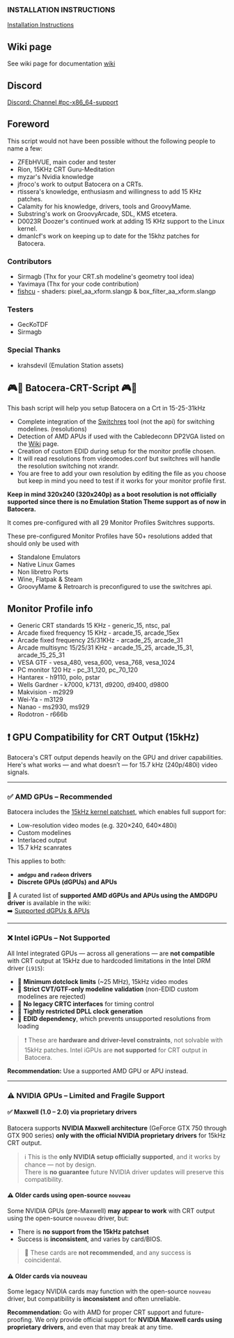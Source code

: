 ### INSTALLATION INSTRUCTIONS 

[Installation Instructions](https://github.com/ZFEbHVUE/Batocera-CRT-Script/blob/main/HowTo_Wired_Or_Wireless_Connection.md)

## Wiki page

See wiki page for documentation [wiki](https://github.com/ZFEbHVUE/Batocera-CRT-Script/wiki)

## Discord
[Discord: Channel #pc-x86_64-support](https://discord.com/invite/JXhfRTr)

## Foreword

This script would not have been possible without the following people to name a few:
 - ZFEbHVUE, main coder and tester
 - Rion, 15KHz CRT Guru-Meditation
 - myzar's Nvidia knowledge
 - jfroco's work to output Batocera on a CRTs.
 - rtissera's knowledge, enthusiasm and willingness to add 15 KHz patches.
 - Calamity for his knowledge, drivers, tools and GroovyMame.
 - Substring's work on GroovyArcade, SDL, KMS etcetera.
 - D0023R Doozer's continued work at adding 15 KHz support to the Linux kernel.
 - dmanlcf's work on keeping up to date for the 15khz patches for Batocera.

### Contributors 
 - Sirmagb  (Thx for your CRT.sh modeline's geometry tool idea)    
 - Yavimaya (Thx for your code contribution)
 - [fishcu](https://github.com/fishcu) - shaders: pixel_aa_xform.slangp & box_filter_aa_xform.slangp

### Testers 
 - GecKoTDF
 - Sirmagb

### Special Thanks
- krahsdevil (Emulation Station assets) 
 
## :video_game::penguin: Batocera-CRT-Script :video_game::penguin:

This bash script will help you setup Batocera on a Crt in 15-25-31kHz
 
 - Complete integration of the [Switchres](https://github.com/antonioginer/switchres/blob/master/README.md) tool (not the api) for switching modelines. (resolutions)
 - Detection of AMD APUs if used with the Cabledeconn DP2VGA listed on the [Wiki](https://wiki.batocera.org/batocera-and-crt#displayport_to_vga_dac) page.
 - Creation of custom EDID during setup for the monitor profile chosen.
 - It will read resolutions from videomodes.conf but switchres will handle the resolution switching not xrandr. 
 - You are free to add your own resolution by editing the file as you choose but keep in mind you need to test if it works for your monitor profile first. 
 
**Keep in mind 320x240 (320x240p) as a boot resolution is not officially supported since there is no Emulation Station Theme support as of now in Batocera.**

It comes pre-configured with all 29 Monitor Profiles Switchres supports.

These pre-configured Monitor Profiles have 50+ resolutions added that should only be used with

 - Standalone Emulators
 - Native Linux Games
 - Non libretro Ports
 - Wine, Flatpak & Steam
 - GroovyMame & Retroarch is preconfigured to use the switchres api.

## Monitor Profile info

 - Generic CRT standards 15 KHz - generic_15, ntsc, pal
 - Arcade fixed frequency 15 KHz - arcade_15, arcade_15ex
 - Arcade fixed frequency 25/31KHz - arcade_25, arcade_31
 - Arcade multisync 15/25/31 KHz - arcade_15_25, arcade_15_31, arcade_15_25_31
 - VESA GTF - vesa_480, vesa_600, vesa_768, vesa_1024
 - PC monitor 120 Hz - pc_31_120, pc_70_120
 - Hantarex - h9110, polo, pstar
 - Wells Gardner - k7000, k7131, d9200, d9400, d9800
 - Makvision - m2929
 - Wei-Ya - m3129
 - Nanao - ms2930, ms929
 - Rodotron - r666b 

## ❗ GPU Compatibility for CRT Output (15kHz)

Batocera's CRT output depends heavily on the GPU and driver capabilities. Here's what works — and what doesn’t — for 15.7 kHz (240p/480i) video signals.

---

### ✅ AMD GPUs – **Recommended**

Batocera includes the [15kHz kernel patchset](https://github.com/D0023R/linux_kernel_15khz), which enables full support for:

- Low-resolution video modes (e.g. 320×240, 640×480i)
- Custom modelines
- Interlaced output
- 15.7 kHz scanrates

This applies to both:
- **`amdgpu` and `radeon` drivers**
- **Discrete GPUs (dGPUs) and APUs**

🔗 A curated list of **supported AMD dGPUs and APUs using the AMDGPU driver** is available in the wiki:  
➡️ [Supported dGPUs & APUs](https://github.com/ZFEbHVUE/Batocera-CRT-Script/wiki/Supported-dGPUs-&-APUs)

---

### ❌ Intel iGPUs – **Not Supported**

All Intel integrated GPUs — across all generations — are **not compatible** with CRT output at 15kHz due to hardcoded limitations in the Intel DRM driver (`i915`):

- 🚫 **Minimum dotclock limits** (~25 MHz), 15kHz video modes
- 🚫 **Strict CVT/GTF-only modeline validation** (non-EDID custom modelines are rejected)
- 🚫 **No legacy CRTC interfaces** for timing control
- 🚫 **Tightly restricted DPLL clock generation**
- 🚫 **EDID dependency**, which prevents unsupported resolutions from loading

> ❗ These are **hardware and driver-level constraints**, not solvable with 15kHz patches. Intel iGPUs are **not supported** for CRT output in Batocera.

**Recommendation:** Use a supported AMD GPU or APU instead.

---

### ⚠️ NVIDIA GPUs – Limited and Fragile Support

#### ✅ Maxwell (1.0 – 2.0) via proprietary drivers
Batocera supports **NVIDIA Maxwell architecture** (GeForce GTX 750 through GTX 900 series) **only with the official NVIDIA proprietary drivers** for 15kHz CRT output.

> ℹ️ This is the **only NVIDIA setup officially supported**, and it works by chance — not by design.  
There is **no guarantee** future NVIDIA driver updates will preserve this compatibility.

#### ⚠️ Older cards using open-source `nouveau`
Some NVIDIA GPUs (pre-Maxwell) **may appear to work** with CRT output using the open-source `nouveau` driver, but:
- There is **no support from the 15kHz patchset**
- Success is **inconsistent**, and varies by card/BIOS.

> 🔧 These cards are **not recommended**, and any success is coincidental.

#### ⚠️ **Older cards via nouveau**
Some legacy NVIDIA cards may function with the open-source `nouveau` driver, but compatibility is **inconsistent** and often unreliable.

**Recommendation:** Go with AMD for proper CRT support and future-proofing.
We only provide official support for **NVIDIA Maxwell cards using proprietary drivers**, and even that may break at any time.
  
